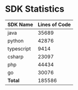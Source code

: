 # SDK Statistics

| SDK Name | Lines of Code |
| -------- | ------------- |
| java | 35689 |
| python | 42876 |
| typescript | 9414 |
| csharp | 23097 |
| php | 44434 |
| go | 30076 |
| **Total** | 185586 |
